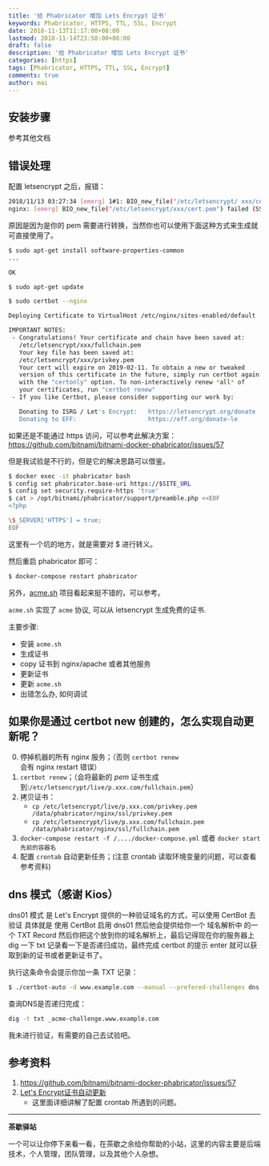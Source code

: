 ```yaml
---
title: '给 Phabricator 增加 Lets Encrypt 证书'
keywords: Phabricator, HTTPS, TTL, SSL, Encrypt
date: 2018-11-13T11:17:00+08:00
lastmod: 2018-11-14T23:58:00+08:00
draft: false
description: '给 Phabricator 增加 Lets Encrypt 证书'
categories: [https]
tags: [Phabricator, HTTPS, TTL, SSL, Encrypt]
comments: true
author: mai
---
```


## 安装步骤

参考其他文档

## 错误处理

配置 letsencrypt 之后，报错：

```sh
2018/11/13 03:27:34 [emerg] 1#1: BIO_new_file("/etc/letsencrypt/ xxx/cert.pem") failed (SSL: error:02001002:system library:fopen:No such file or directory:fopen('/etc/letsencrypt/xxx/cert.pem','r') error:2006D080:BIO routines:BIO_new_file:no such file)
nginx: [emerg] BIO_new_file("/etc/letsencrypt/xxx/cert.pem") failed (SSL: error:02001002:system library:fopen:No such file or directory:fopen('/etc/letsencrypt/xxx/cert.pem','r') error:2006D080:BIO routines:BIO_new_file:no such file)
```

原因是因为是你的 pem 需要进行转换，当然你也可以使用下面这种方式来生成就可直接使用了。

```sh
$ sudo apt-get install software-properties-common
...

OK

$ sudo apt-get update

$ sudo certbot --nginx

Deploying Certificate to VirtualHost /etc/nginx/sites-enabled/default

IMPORTANT NOTES:
 - Congratulations! Your certificate and chain have been saved at:
   /etc/letsencrypt/xxx/fullchain.pem
   Your key file has been saved at:
   /etc/letsencrypt/xxx/privkey.pem
   Your cert will expire on 2019-02-11. To obtain a new or tweaked
   version of this certificate in the future, simply run certbot again
   with the "certonly" option. To non-interactively renew *all* of
   your certificates, run "certbot renew"
 - If you like Certbot, please consider supporting our work by:

   Donating to ISRG / Let's Encrypt:   https://letsencrypt.org/donate
   Donating to EFF:                    https://eff.org/donate-le
```

如果还是不能通过 https 访问，可以参考此解决方案：https://github.com/bitnami/bitnami-docker-phabricator/issues/57

但是我试验是不行的，但是它的解决思路可以借鉴。

```sh
$ docker exec -it phabricator bash
$ config set phabricator.base-uri https://$SITE_URL
$ config set security.require-https 'true'
$ cat > /opt/bitnami/phabricator/support/preamble.php <<EOF
<?php

\$_SERVER['HTTPS'] = true;
EOF
```

这里有一个坑的地方，就是需要对 $ 进行转义。

然后重启 phabricator 即可：

```sh
$ docker-compose restart phabricator
```

另外，[acme.sh](https://github.com/Neilpang/acme.sh) 项目看起来挺不错的，可以参考。

`acme.sh` 实现了 `acme` 协议, 可以从 letsencrypt 生成免费的证书.

主要步骤:

- 安装 `acme.sh`
- 生成证书
- copy 证书到 nginx/apache 或者其他服务
- 更新证书
- 更新 `acme.sh`
- 出错怎么办, 如何调试

## 如果你是通过 certbot new 创建的，怎么实现自动更新呢？

0. 停掉机器的所有 nginx 服务；（否则 `certbot renew` 会有 nginx restart 错误）
1. `certbot renew`；（会将最新的 *pem* 证书生成到:`/etc/letsencrypt/live/p.xxx.com/fullchain.pem`）
2. 拷贝证书：
	- `cp /etc/letsencrypt/live/p.xxx.com/privkey.pem /data/phabricator/nginx/ssl/privkey.pem`
	- `cp /etc/letsencrypt/live/p.xxx.com/fullchain.pem /data/phabricator/nginx/ssl/fullchain.pem`
3. `docker-compose restart -f /..../docker-compose.yml` 或者 `docker start 先前的容器名`
4. 配置 `crontab` 自动更新任务；(注意 crontab 读取环境变量的问题，可以查看参考资料)

## dns 模式（感谢 Kios）

dns01 模式 是 Let's Encrypt 提供的一种验证域名的方式，可以使用 CertBot 去验证 具体就是 使用 CertBot 启用 dns01 然后他会提供给你一个 域名解析中 的一个 TXT Record 然后你把这个放到你的域名解析上，最后记得现在你的服务器上 dig 一下 txt 记录看一下是否递归成功，最终完成 certbot 的提示 enter 就可以获取到新的证书或者更新证书了。

执行这条命令会提示你加一条 TXT 记录：
```sh
$ ./certbot-auto -d www.example.com --manual --prefered-challenges dns certonly
```

查询DNS是否递归完成：
```sh
dig -t txt _acme-challenge.www.example.com
```

我未进行验证，有需要的自己去试验吧。

## 参考资料

1. https://github.com/bitnami/bitnami-docker-phabricator/issues/57
2. [Let's Encrypt证书自动更新](https://blog.csdn.net/shasharoman/article/details/80915222)
	- 这里面详细讲解了配置 crontab 所遇到的问题。

----

**茶歇驿站**

一个可以让你停下来看一看，在茶歇之余给你帮助的小站，这里的内容主要是后端技术，个人管理，团队管理，以及其他个人杂想。


